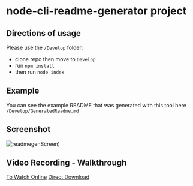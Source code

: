 # node-cli-readme-generator project

## Directions of usage
Please use the ```/Develop``` folder:
* clone repo then move to  ```Develop```
* run ```npm install```
* then run ```node index```

## Example

You can see the example README that was generated with this tool here ```/Develop/GeneratedReadme.md```

## Screenshot

![readmegenScreen](https://user-images.githubusercontent.com/6205151/228983781-e41627a2-bccd-4b87-bdce-80935b0c7f77.jpg))

## Video Recording - Walkthrough

[To Watch Online](https://drive.google.com/uc?id=1y-5SeXiECAMk19VGX6zOAIQBEcikyIrY)
[Direct Download](https://drive.google.com/uc?id=1y-5SeXiECAMk19VGX6zOAIQBEcikyIrY&export=download)

